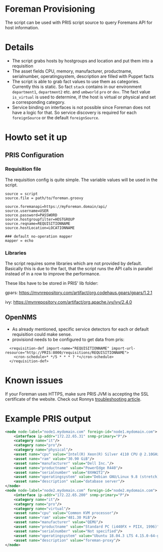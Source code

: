 # Foreman Provisioning

The script can be used with PRIS script source to query Foremans API for host information.

# Details

* The script grabs hosts by hostgroups and location and put them into a requisition
* The asset fields CPU, memory, manufacturer, productname, serialnumber, operatingsystem, description are filled with Puppet facts
* The script is able to grab fact values to use them as categories. Currently this is static. So fact `stack` contains in our environment `department1`, `department2` etc. and `umbworld` `pro` or `dev`. The fact value `is_virtual` is used to determine, if the host is virtual or physical and set a corresponding category.
* Service binding on interfaces is not possible since Foreman does not have a logic for that. So service discovery is required for each `foreignSource` or the default `foreignSource`.

# Howto set it up

## PRIS Configuration

### Requisition file 

The requisition config is quite simple.
The variable values will be used in the script.

```
source = script
source.file = path/to/foreman.groovy

source.foremanapi=https://myForeman.domain/api/
source.username=USER
source.password=PASSWORD
source.hostgroupfilter=HOSTGROUP
source.reqname=REQUISITIONNAME
source.hostLocation=LOCATIONNAME

### default no-operation mapper
mapper = echo
```
### Libraries

The script requires some libraries which are not provided by default. Basically this is due to the fact, that the script runs the API calls in parallel instead of in a row to improve the performance.

These libs have to be stored in PRIS' lib folder:

gpars: https://mvnrepository.com/artifact/org.codehaus.gpars/gpars/1.2.1

ivy: https://mvnrepository.com/artifact/org.apache.ivy/ivy/2.4.0

## OpenNMS 

* As already mentioned, specific service detectors for each or default requisition could make sense.
* provisiond needs to be configured to get data from pris:
```
  <requisition-def import-name="REQUISITIONNAME" import-url-resource="http://PRIS:8000/requisitions/REQUISITIONNAME">
    <cron-schedule>* */5 * * * ? *</cron-schedule>
  </requisition-def>
``` 

# Known issues

If your Foreman uses HTTPS, make sure PRIS JVM is accepting the SSL certificate of the website.
Check out Ronnys [troubleshooting article](https://opennms.discourse.group/t/troubleshoot-java-with-self-signed-certificates/55).

# Example PRIS output


```xml
<node node-label="node1.mydomain.com" foreign-id="node1.mydomain.com">
	<interface ip-addr="172.22.65.31" snmp-primary="P"/>
	<category name="it"/>
	<category name="pro"/>
	<category name="physical"/>
	<asset name="cpu" value="Intel(R) Xeon(R) Silver 4110 CPU @ 2.10GHz"/>
	<asset name="ram" value="30.90 GiB"/>
	<asset name="manufacturer" value="Dell Inc."/>
	<asset name="productname" value="PowerEdge R440"/>
	<asset name="serialnumber" value="8XHW2T2"/>
	<asset name="operatingsystem" value="Debian GNU/Linux 9.8 (stretch) 4.9.0-8-amd64"/>
	<asset name="description" value="database server"/>
</node>
<node node-label="node2.mydomain.com" foreign-id="node2.mydomain.com">
	<interface ip-addr="172.22.65.200" snmp-primary="P"/>
	<category name="it"/>
	<category name="pro"/>
	<category name="virtual"/>
	<asset name="cpu" value="Common KVM processor"/>
	<asset name="ram" value="481.30 MiB"/>
	<asset name="manufacturer" value="QEMU"/>
	<asset name="productname" value="Standard PC (i440FX + PIIX, 1996)"/>
	<asset name="serialnumber" value="Not specified"/>
	<asset name="operatingsystem" value="Ubuntu 18.04.3 LTS 4.15.0-64-generic"/>
	<asset name="description" value="foreman-proxy"/>
</node>
```